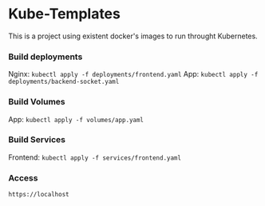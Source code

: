 # Kube-Templates

This is a project using existent docker's images to run throught Kubernetes.

### Build deployments

Nginx: `kubectl apply -f deployments/frontend.yaml`
App: `kubectl apply -f deployments/backend-socket.yaml`

### Build Volumes

App: `kubectl apply -f volumes/app.yaml`

### Build Services

Frontend: `kubectl apply -f services/frontend.yaml`


### Access

`https://localhost`
